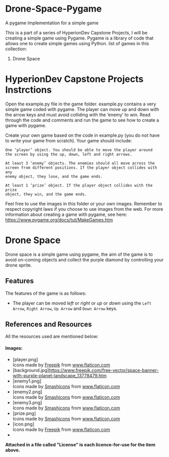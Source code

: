# Drone-Space-Pygame

A pygame Implementation for a simple game

This is a part of a series of HyperionDev Capstone Projects, I will be creating a simple game using Pygame.
Pygame is a library of code that allows one to create simple games using Python.
list of games in this collection:

1. Drone Space

# HyperionDev Capstone Projects Instrctions 

Open the example.py file in the game folder. example.py contains a very
simple game coded with pygame. The player can move up and down with
the arrow keys and must avoid colliding with the ‘enemy’ to win. Read
through the code and comments and run the game to see how to create
a game with pygame.

Create your own game based on the code in example.py (you do not have
to write your game from scratch). Your game should include:

	One ‘player’ object. You should be able to move the player around
	the screen by using the up, down, left and right arrows.
	
	At least 3 ‘enemy’ objects. The enemies should all move across the
	screen from different positions. If the player object collides with any
	enemy object, they lose, and the game ends.
	
	At least 1 ‘prize’ object. If the player object collides with the prize
	object, they win, and the game ends.
	
Feel free to use the images in this folder or your own images. Remember
to respect copyright laws if you choose to use images from the web.
For more information about creating a game with pygame, see here:
https://www.pygame.org/docs/tut/MakeGames.htm 


# Drone Space 
Drone space is a simple game using pygame, the aim of the game is to avoid on-coming objects and collect the purple diamond by controlling your drone sprite. 

## Features
The features of the game is as follows:
* The player can be moved *left* or *right* or *up* or *down* using the `Left Arrow`, `Right Arrow`, `Up Arrow` and `Down Arrow` keys.


## References and Resources
All the resources used are mentioned below:

#### Images:
* [player.png]<div>Icons made by <a href="https://www.freepik.com" title="Freepik">Freepik</a> from <a href="https://www.flaticon.com/" title="Flaticon">www.flaticon.com</a></div>
* [background.jpg]https://www.freepik.com/free-vector/space-banner-with-purple-planet-landscape_13778479.htm
* [enemy1.png]<div>Icons made by <a href="https://www.flaticon.com/authors/smashicons" title="Smashicons">Smashicons</a> from <a href="https://www.flaticon.com/" title="Flaticon">www.flaticon.com</a></div>
* [enemy2.png]<div>Icons made by <a href="https://www.flaticon.com/authors/smashicons" title="Smashicons">Smashicons</a> from <a href="https://www.flaticon.com/" title="Flaticon">www.flaticon.com</a></div>
* [enemy3.png]<div>Icons made by <a href="https://www.flaticon.com/authors/smashicons" title="Smashicons">Smashicons</a> from <a href="https://www.flaticon.com/" title="Flaticon">www.flaticon.com</a></div>
* [prize.png]<div>Icons made by <a href="https://www.flaticon.com/authors/smashicons" title="Smashicons">Smashicons</a> from <a href="https://www.flaticon.com/" title="Flaticon">www.flaticon.com</a></div>
* [icon.png]<div>Icons made by <a href="https://www.freepik.com" title="Freepik">Freepik</a> from <a href="https://www.flaticon.com/" title="Flaticon">www.flaticon.com</a></div>
* 

**Attached in a file called "License" is each licence-for-use for the item above.** 



